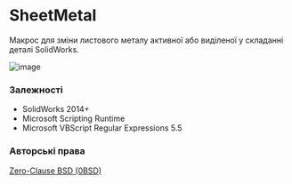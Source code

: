 # SheetMetal

Макрос для зміни листового металу активної або виділеної у складанні деталі SolidWorks.

![image](https://user-images.githubusercontent.com/28775275/213713847-c17a9c37-f21b-4f61-97aa-27ebe6133ee4.png)

### Залежності

- SolidWorks 2014+
- Microsoft Scripting Runtime
- Microsoft VBScript Regular Expressions 5.5

### Авторські права

[Zero-Clause BSD (0BSD)](https://opensource.org/licenses/0BSD)
